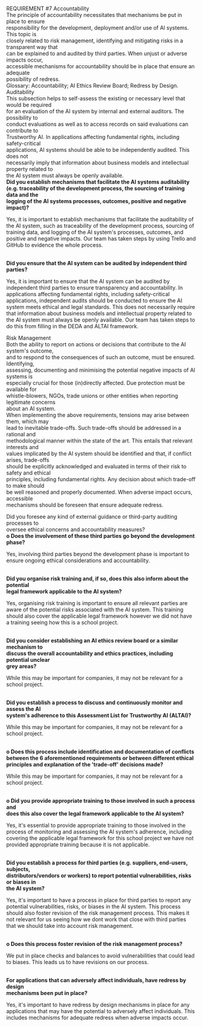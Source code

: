 <p><br />REQUIREMENT #7 Accountability<br />The principle of accountability necessitates that mechanisms be put in place to ensure<br />responsibility for the development, deployment and/or use of AI systems. This topic is<br />closely related to risk management, identifying and mitigating risks in a transparent way that<br />can be explained to and audited by third parties. When unjust or adverse impacts occur,<br />accessible mechanisms for accountability should be in place that ensure an adequate<br />possibility of redress.<br />Glossary: Accountability; AI Ethics Review Board; Redress by Design.<br />Auditability<br />This subsection helps to self-assess the existing or necessary level that would be required<br />for an evaluation of the AI system by internal and external auditors. The possibility to<br />conduct evaluations as well as to access records on said evaluations can contribute to<br />Trustworthy AI. In applications affecting fundamental rights, including safety-critical<br />applications, AI systems should be able to be independently audited. This does not<br />necessarily imply that information about business models and intellectual property related to<br />the AI system must always be openly available.<br /><strong> Did you establish mechanisms that facilitate the AI systems auditability<br />(e.g. traceability of the development process, the sourcing of training data and the<br />logging of the AI systems processes, outcomes, positive and negative impact)?</strong></p>
<p>Yes, it is important to establish mechanisms that facilitate the auditability of the AI system, such as traceability of the development process, sourcing of training data, and logging of the AI system's processes, outcomes, and positive and negative impacts. Our team has taken steps by using Trello and GitHub to evidence the whole process.   </p>
<p><br /><strong> Did you ensure that the AI system can be audited by independent third parties?</strong></p>
<p>Yes, it is important to ensure that the AI system can be audited by independent third parties to ensure transparency and accountability. In applications affecting fundamental rights, including safety-critical applications, independent audits should be conducted to ensure the AI system meets ethical and legal standards. This does not necessarily require that information about business models and intellectual property related to the AI system must always be openly available. Our team has taken steps to do this from filling in the DEDA and ALTAI framework.</p>
<p>Risk Management<br />Both the ability to report on actions or decisions that contribute to the AI system's outcome,<br />and to respond to the consequences of such an outcome, must be ensured. Identifying,<br />assessing, documenting and minimising the potential negative impacts of AI systems is<br />especially crucial for those (in)directly affected. Due protection must be available for<br />whistle-blowers, NGOs, trade unions or other entities when reporting legitimate concerns<br />about an AI system.<br />When implementing the above requirements, tensions may arise between them, which may<br />lead to inevitable trade-offs. Such trade-offs should be addressed in a rational and<br />methodological manner within the state of the art. This entails that relevant interests and<br />values implicated by the AI system should be identified and that, if conflict arises, trade-offs<br />should be explicitly acknowledged and evaluated in terms of their risk to safety and ethical<br />principles, including fundamental rights. Any decision about which trade-off to make should<br />be well reasoned and properly documented. When adverse impact occurs, accessible<br />mechanisms should be foreseen that ensure adequate redress.</p>
<p>Did you foresee any kind of external guidance or third-party auditing processes to<br />oversee ethical concerns and accountability measures?<br /><strong>o Does the involvement of these third parties go beyond the development<br />phase?</strong></p>
<p>Yes, involving third parties beyond the development phase is important to ensure ongoing ethical considerations and accountability.</p>
<p><br /><strong> Did you organise risk training and, if so, does this also inform about the potential<br />legal framework applicable to the AI system?</strong></p>
<p>Yes, organising risk training is important to ensure all relevant parties are aware of the potential risks associated with the AI system. This training should also cover the applicable legal framework however we did not have a training seeing how this is a school project.</p>
<p><br /><strong> Did you consider establishing an AI ethics review board or a similar mechanism to<br />discuss the overall accountability and ethics practices, including potential unclear<br />grey areas?</strong></p>
<p>While this may be important for companies, it may not be relevant for a school project.</p>
<p><br /><strong> Did you establish a process to discuss and continuously monitor and assess the AI<br />system's adherence to this Assessment List for Trustworthy AI (ALTAI)?</strong></p>
<p>While this may be important for companies, it may not be relevant for a school project.</p>
<p><br /><strong>o Does this process include identification and documentation of conflicts<br />between the 6 aforementioned requirements or between different ethical<br />principles and explanation of the 'trade-off' decisions made?</strong></p>
<p>While this may be important for companies, it may not be relevant for a school project.</p>
<p><br /><strong>o Did you provide appropriate training to those involved in such a process and<br />does this also cover the legal framework applicable to the AI system?</strong></p>
<p>Yes, it's essential to provide appropriate training to those involved in the process of monitoring and assessing the AI system's adherence, including covering the applicable legal framework for this school project we have not provided appropriate training because it is not applicable.</p>
<p><br /><strong> Did you establish a process for third parties (e.g. suppliers, end-users, subjects,<br />distributors/vendors or workers) to report potential vulnerabilities, risks or biases in<br />the AI system?</strong></p>
<p>Yes, it's important to have a process in place for third parties to report any potential vulnerabilities, risks, or biases in the AI system. This process should also foster revision of the risk management process. This makes it not relevant for us seeing how we dont work that close with third parties that we should take into account risk management.</p>
<p><br /><strong>o Does this process foster revision of the risk management process?</strong></p>
<p>We put in place checks and balances to avoid vulnerabilities that could lead to biases. This leads us to have revisions on our process. </p>
<p><br /><strong> For applications that can adversely affect individuals, have redress by design<br />mechanisms been put in place?</strong></p>
<p>Yes, it's important to have redress by design mechanisms in place for any applications that may have the potential to adversely affect individuals. This includes mechanisms for adequate redress when adverse impacts occur.</p>